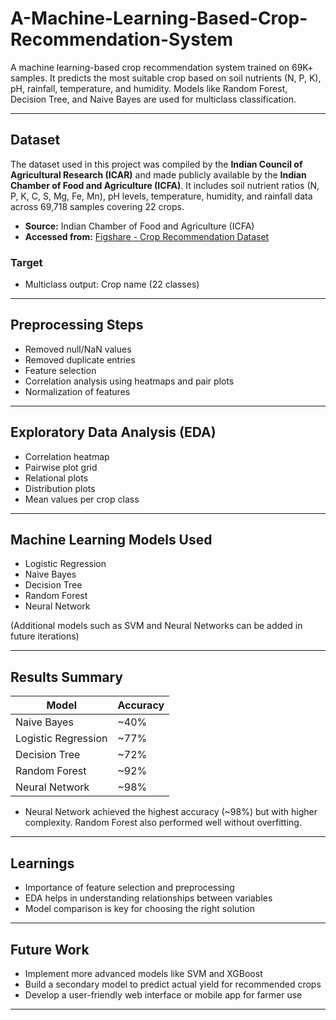 # A-Machine-Learning-Based-Crop-Recommendation-System
A machine learning-based crop recommendation system trained on 69K+ samples. It predicts the most suitable crop based on soil nutrients (N, P, K), pH, rainfall, temperature, and humidity. Models like Random Forest, Decision Tree, and Naive Bayes are used for multiclass classification.

---

## Dataset

The dataset used in this project was compiled by the **Indian Council of Agricultural Research (ICAR)** and made publicly available by the **Indian Chamber of Food and Agriculture (ICFA)**. It includes soil nutrient ratios (N, P, K, C, S, Mg, Fe, Mn), pH levels, temperature, humidity, and rainfall data across 69,718 samples covering 22 crops.

- **Source:** Indian Chamber of Food and Agriculture (ICFA)  
- **Accessed from:** [Figshare - Crop Recommendation Dataset](https://figshare.com/articles/dataset/Crop_Recommendation_dataset/26308696)

### Target
- Multiclass output: Crop name (22 classes)

---

## Preprocessing Steps
- Removed null/NaN values
- Removed duplicate entries
- Feature selection
- Correlation analysis using heatmaps and pair plots
- Normalization of features

---

## Exploratory Data Analysis (EDA)
- Correlation heatmap
- Pairwise plot grid
- Relational plots
- Distribution plots
- Mean values per crop class

---

## Machine Learning Models Used
- Logistic Regression
- Naive Bayes
- Decision Tree
- Random Forest
- Neural Network

(Additional models such as SVM and Neural Networks can be added in future iterations)

---

## Results Summary
| Model               | Accuracy |
|----------------------|----------|
| Naive Bayes          | ~40%     |
| Logistic Regression  | ~77%     |
| Decision Tree        | ~72%     |
| Random Forest        | ~92%     |
| Neural Network       | ~98%     |

- Neural Network achieved the highest accuracy (~98%) but with higher complexity. Random Forest also performed well without overfitting.

---

## Learnings
- Importance of feature selection and preprocessing
- EDA helps in understanding relationships between variables
- Model comparison is key for choosing the right solution

---

## Future Work
- Implement more advanced models like SVM and XGBoost
- Build a secondary model to predict actual yield for recommended crops
- Develop a user-friendly web interface or mobile app for farmer use

  

---
